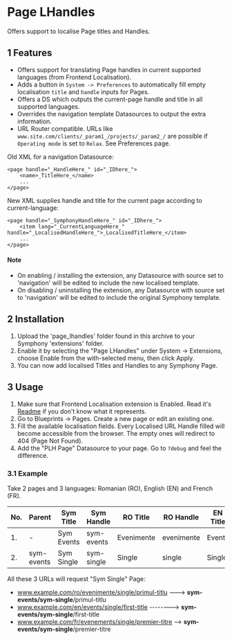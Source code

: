 Page LHandles
==============

Offers support to localise Page titles and Handles.



## 1 Features ##

* Offers support for translating Page handles in current supported languages (from Frontend Localisation).
* Adds a button in `System -> Preferences` to automatically fill empty localisation `title` and `handle` inputs for Pages.
* Offers a DS which outputs the current-page handle and title in all supported languages.
* Overrides the navigation template Datasources to output the extra information.
* URL Router compatible. URLs like `www.site.com/clients/_param1_/projects/_param2_/` are possible if `Operating mode` is set to `Relax`. See Preferences page.

Old XML for a navigation Datasource:

    <page handle="_HandleHere_" id="_IDhere_">
	    <name>_TitleHere_</name>
	    ...
    </page>

New XML supplies handle and title for the current page according to current-language:

    <page handle="_SymphonyHandleHere_" id="_IDhere_">
	    <item lang="_CurrentLanguageHere_" handle="_LocalisedHandleHere_">_LocalisedTitleHere_</item>
	    ...
    </page>

#### Note ####

* On enabling / installing the extension, any Datasource with source set to 'navigation' will be edited to include the new localised template.
* On disabling / uninstalling the extension, any Datasource with source set to 'navigation' will be edited to include the original Symphony template.





## 2 Installation ##

1. Upload the 'page_lhandles' folder found in this archive to your Symphony 'extensions' folder.    
2. Enable it by selecting the "Page LHandles" under System -> Extensions, choose Enable from the with-selected menu, then click Apply.
3. You can now add localised Titles and Handles to any Symphony Page.




## 3 Usage ##

1. Make sure that Frontend Localisation extension is Enabled. Read it's [Readme](https://github.com/vlad-ghita/frontend_localisation) if you don't know what it represents.
2. Go to Blueprints -> Pages. Create a new page or edit an existing one.
3. Fill the available localisation fields. Every Localised URL Handle filled will become accessible from the browser. The empty ones will redirect to 404 (Page Not Found).
4. Add the "PLH Page" Datasource to your page. Go to `?debug` and feel the difference.




### 3.1 Example ###

Take 2 pages and 3 languages: Romanian (RO), English (EN) and French (FR).

No. | Parent     | Sym Title  | Sym Handle | RO Title   | RO Handle  | EN Title | EN Handle | FR Title   | FR Handle  | Parameters
----|------------|------------|------------|------------|------------|----------|-----------|------------|------------|-----------
1.  | -          | Sym Events | sym-events | Evenimente | evenimente | Events   | events    | Evenements | evenements | -
2.  | sym-events | Sym Single | sym-single | Single     | single     | Single   | single    | Single     | single     | event-single

All these 3 URLs will request "Sym Single" Page:

- www.example.com/ro/evenimente/single/primul-titlu ---> **sym-events/sym-single**/primul-titlu
- www.example.com/en/events/single/first-title --------> **sym-events/sym-single**/first-title
- www.example.com/fr/evenements/single/premier-titre --> **sym-events/sym-single**/premier-titre
